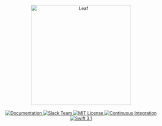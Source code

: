 <p align="center">
    <img src="https://cloud.githubusercontent.com/assets/1342803/24964182/d6c85ff8-1fa0-11e7-8bd3-d11c6bbdc6dc.png" width="320" alt="Leaf">
    <br>
    <br>
    <a href="https://docs.vapor.codes/2.0/leaf/package/">
        <img src="http://img.shields.io/badge/read_the-docs-92A8D1.svg" alt="Documentation">
    </a>
    <a href="http://vapor.team">
        <img src="http://vapor.team/badge.svg" alt="Slack Team">
    </a>
    <a href="LICENSE">
        <img src="http://img.shields.io/badge/license-MIT-brightgreen.svg" alt="MIT License">
    </a>
    <a href="https://circleci.com/gh/vapor/leaf">
        <img src="https://circleci.com/gh/vapor/leaf.svg?style=shield" alt="Continuous Integration">
    </a>
    <a href="https://swift.org">
        <img src="http://img.shields.io/badge/swift-3.1-brightgreen.svg" alt="Swift 3.1">
    </a>
</p>
